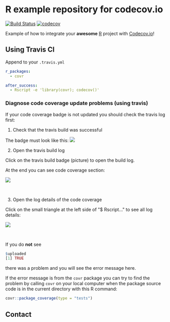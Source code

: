 # R example repository for codecov.io

[![Build Status](https://travis-ci.org/mrtyormaa/solar.system.svg?branch=master)](https://travis-ci.org/mrtyormaa/solar.system) [![codecov](https://codecov.io/github/codecov/example-r/branch/master/graphs/badge.svg)](https://codecov.io/gh/mrtyormaa/solar.system) 

Example of how to integrate your **awesome** [R](http://www.r-project.org/) project with [Codecov.io](https://codecov.io)!

## Using Travis CI

Append to your `.travis.yml`

```yml
r_packages:
  - covr

after_success:
  - Rscript -e 'library(covr); codecov()'
```


### Diagnose code coverage update problems (using travis)

If your code coverage badge is not updated you should check the travis log first:

1. Check that the travis build was successful

The badge must look like this: ![](build_passing.png)


2. Open the travis build log

Click on the travis build badge (picture) to open the build log.

At the end you can see code coverage section:

![](Rscript_covr.png)

</br>

3. Open the log details of the code coverage

Click on the small triangle at the left side of "$ Rscript..." to see all log details:

![](Rscript_covr_success.png)

</br>

If you do **not** see

```R
$uploaded
[1] TRUE
```

there was a problem and you will see the error message here.

If the error message is from the `covr` package you can try to find the problem by calling `covr`
on your local computer when the package source code is in the current directory with this R command:

```R
covr::package_coverage(type = "tests")
```


## Contact


